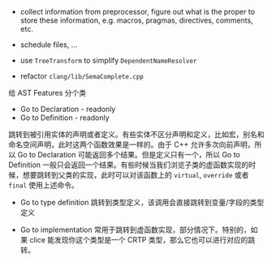 - collect information from preprocessor, figure out what is the proper to store these information, e.g. macros, pragmas, directives, comments, etc.

- schedule files, ...

- use `TreeTransform` to simplify `DependentNameResolver`

- refactor `clang/lib/SemaComplete.cpp`

给 AST Features 分个类



- Go to Declaration - readonly
- Go to Definition - readonly

跳转到被引用实体的声明或者定义。有些实体不区分声明和定义，比如宏，别名和命名空间声明，此时这两个函数效果是一样的。由于 C++ 允许多次向前声明，所以 Go to Declaration 可能返回多个结果。但是定义只有一个，所以 Go to Definition 一般只会返回一个结果。有些时候当我们浏览子类的虚函数实现的时候，想要跳转到父类的实现，此时可以对该函数上的 `virtual`, `override` 或者 `final` 使用上述命令。 
 
- Go to type definition
跳转到类型定义，该调用会直接跳转到变量/字段的类型定义

- Go to implementation
常用于跳转到虚函数实现，部分情况下。特别的，如果 clice 能发现你这个类型是一个 CRTP 类型，那么它也可以进行对应的跳转。
